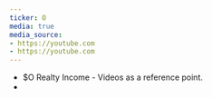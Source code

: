 ```yaml
---
ticker: O
media: true
media_source:
- https://youtube.com
- https://youtube.com
---
```


- $O Realty Income - Videos as a reference point. 
- 